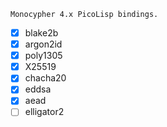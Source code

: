 ```
Monocypher 4.x PicoLisp bindings.
```
- [x] blake2b
- [x] argon2id
- [x] poly1305
- [x] X25519
- [x] chacha20
- [x] eddsa
- [x] aead
- [ ] elligator2
